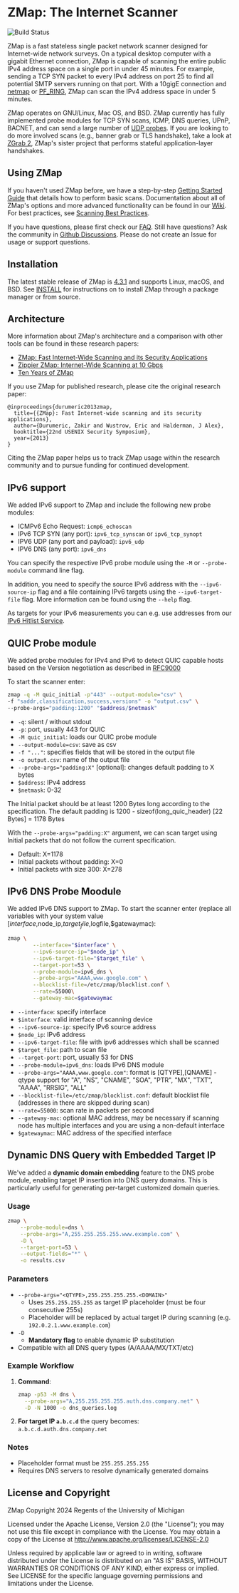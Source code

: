 ZMap: The Internet Scanner
==========================

![Build Status](https://github.com/zmap/zmap/actions/workflows/cmake.yml/badge.svg)

ZMap is a fast stateless single packet network scanner designed for Internet-wide network
surveys. On a typical desktop computer with a gigabit Ethernet connection, ZMap
is capable of scanning the entire public IPv4 address space on a single port in 
under 45 minutes. For example, sending a TCP SYN packet to every IPv4 address
on port 25 to find all potential SMTP servers running on that port. With a 
10gigE connection and [netmap](http://info.iet.unipi.it/~luigi/netmap/) or 
[PF_RING](http://www.ntop.org/products/packet-capture/pf_ring/), ZMap can scan 
the IPv4 address space in under 5 minutes.

ZMap operates on GNU/Linux, Mac OS, and BSD. ZMap currently has fully implemented
probe modules for TCP SYN scans, ICMP, DNS queries, UPnP, BACNET, and can send a
large number of [UDP probes](https://github.com/zmap/zmap/blob/master/examples/udp-probes/README).
If you are looking to do more involved scans (e.g., banner grab or TLS handshake), 
take a look at [ZGrab 2](https://github.com/zmap/zgrab2), ZMap's sister project 
that performs stateful application-layer handshakes.


Using ZMap
----------

If you haven't used ZMap before, we have a step-by-step [Getting Started Guide](https://github.com/zmap/zmap/wiki/Getting-Started-Guide) that details how to perform basic scans. Documentation about all of ZMap's options and more advanced functionality can be found in our [Wiki](https://github.com/zmap/zmap/wiki). For best practices, see [Scanning Best Practices](https://github.com/zmap/zmap/wiki/Scanning-Best-Practices). 

If you have questions, please first check our [FAQ](https://github.com/zmap/zmap/wiki/FAQ). Still have questions? Ask the community in [Github Discussions](https://github.com/zmap/zmap/discussions/categories/q-a). Please do not create an Issue for usage or support questions.

Installation
------------

The latest stable release of ZMap is  [4.3.1](https://github.com/zmap/zmap/releases/tag/v4.3.1) and supports Linux, macOS, and
BSD. See [INSTALL](INSTALL.md) for instructions on to install ZMap through a package manager or from source.

Architecture
------------

More information about ZMap's architecture and a comparison with other tools can be found in these research papers:

 * [ZMap: Fast Internet-Wide Scanning and its Security Applications](https://zmap.io/paper.pdf)
 * [Zippier ZMap: Internet-Wide Scanning at 10 Gbps](https://jhalderm.com/pub/papers/zmap10gig-woot14.pdf)
 * [Ten Years of ZMap](https://arxiv.org/pdf/2406.15585)

If you use ZMap for published research, please cite the original research paper:

```
@inproceedings{durumeric2013zmap,
  title={{ZMap}: Fast Internet-wide scanning and its security applications},
  author={Durumeric, Zakir and Wustrow, Eric and Halderman, J Alex},
  booktitle={22nd USENIX Security Symposium},
  year={2013}
}
```

Citing the ZMap paper helps us to track ZMap usage within the research community and to pursue funding for continued development.


IPv6 support
------------

We added IPv6 support to ZMap and include the following new probe modules:

* ICMPv6 Echo Request: `icmp6_echoscan`
* IPv6 TCP SYN (any port): `ipv6_tcp_synscan` or `ipv6_tcp_synopt`
* IPV6 UDP (any port and payload): `ipv6_udp`
* IPV6 DNS (any port): `ipv6_dns`

You can specify the respective IPv6 probe module using the `-M` or `--probe-module` command line flag.

In addition, you need to specify the source IPv6 address with the `--ipv6-source-ip` flag and a file containing IPv6 targets using the `--ipv6-target-file` flag.
More information can be found using the `--help` flag.

As targets for your IPv6 measurements you can e.g. use addresses from our [IPv6 Hitlist Service](https://ipv6hitlist.github.io/).

QUIC Probe module
-----------------------

We added probe modules for IPv4 and IPv6 to detect QUIC capable hosts based on the Version negotiation as described in [RFC9000](https://datatracker.ietf.org/doc/html/rfc9000)

To start the scanner enter:

```bash
zmap -q -M quic_initial -p"443" --output-module="csv" \
-f "saddr,classification,success,versions" -o "output.csv" \
--probe-args="padding:1200" "$address/$netmask"
```

* `-q`: silent / without stdout
* `-p`: port, usually 443 for QUIC
* `-M quic_initial`: loads our QUIC probe module
* `--output-module=csv`: save as csv
* `-f "..."`: specifies fields that will be stored in the output file
* `-o output.csv`: name of the output file
* `--probe-args="padding:X"` [optional]: changes default padding to X bytes
* `$address`: IPv4 address
* `$netmask`: 0-32


The Initial packet should be at least 1200 Bytes long according to the specification.
The default padding is 1200 - sizeof(long_quic_header) [22 Bytes] = 1178 Bytes

With the `--probe-args="padding:X"` argument, we can scan target using Initial packets 
that do not follow the current specification. 
* Default: X=1178
* Initial packets without padding: X=0
* Initial packets with size 300: X=278

IPv6 DNS Probe Moodule
---------------------

We added IPv6 DNS support to ZMap.
To start the scanner enter (replace all variables with your system value [$interface,$node_ip,$target_file,$logfile,$gatewaymac):

```bash
zmap \
        --interface="$interface" \
        --ipv6-source-ip="$node_ip" \
        --ipv6-target-file="$target_file" \
        --target-port=53 \
        --probe-module=ipv6_dns \
        --probe-args="AAAA,www.google.com" \
        --blocklist-file=/etc/zmap/blocklist.conf \
        --rate=55000\
        --gateway-mac=$gatewaymac
```
* `--interface`: specify interface
* `$interface`: valid interface of scanning device
* `--ipv6-source-ip`: specify IPv6 source address
* `$node_ip`: IPv6 address
* `--ipv6-target-file`: file with ipv6 addresses which shall be scanned
* `$target_file`: path to scan file
* `--target-port`: port, usually 53 for DNS
* `--probe-module=ipv6_dns`: loads IPv6 DNS module
* `--probe-args="AAAA,www.google.com"`: format is [QTYPE],[QNAME] - qtype support for "A", "NS", "CNAME", "SOA", "PTR", "MX", "TXT", "AAAA", "RRSIG", "ALL"
* `--blocklist-file=/etc/zmap/blocklist.conf`: default blocklist file (addresses in there are skipped during scan)
* `--rate=55000`: scan rate in packets per second
* `--gateway-mac`: optional MAC address, may be necessary if scanning node has multiple interfaces and you are using a non-default interface
* `$gatewaymac`: MAC address of the specified interface

Dynamic DNS Query with Embedded Target IP
---------------------

We've added a ​**dynamic domain embedding** feature to the DNS probe module, enabling target IP insertion into DNS query domains. This is particularly useful for generating per-target customized domain queries.

### Usage
```bash
zmap \
    --probe-module=dns \
    --probe-args="A,255.255.255.255.www.example.com" \
    -D \
    --target-port=53 \
    --output-fields="*" \
    -o results.csv
```

### Parameters
- `--probe-args="<QTYPE>,255.255.255.255.<DOMAIN>"`  
  - Uses `255.255.255.255` as target IP placeholder (must be four consecutive 255s)
  - Placeholder will be replaced by actual target IP during scanning (e.g. `192.0.2.1.www.example.com`)
- `-D`  
  - ​**Mandatory flag** to enable dynamic IP substitution
- Compatible with all DNS query types (A/AAAA/MX/TXT/etc)

### Example Workflow
1. ​**Command**:
   ```bash
   zmap -p53 -M dns \
     --probe-args="A,255.255.255.255.auth.dns.company.net" \
     -D -N 1000 -o dns_queries.log
   ```
2. ​**For target IP `a.b.c.d`** the query becomes:  
   `a.b.c.d.auth.dns.company.net`

### Notes
- Placeholder format must be `255.255.255.255`
- Requires DNS servers to resolve dynamically generated domains



License and Copyright
---------------------

ZMap Copyright 2024 Regents of the University of Michigan

Licensed under the Apache License, Version 2.0 (the "License"); you may not use
this file except in compliance with the License. You may obtain a copy of the
License at http://www.apache.org/licenses/LICENSE-2.0

Unless required by applicable law or agreed to in writing, software distributed
under the License is distributed on an "AS IS" BASIS, WITHOUT WARRANTIES OR
CONDITIONS OF ANY KIND, either express or implied. See LICENSE for the specific
language governing permissions and limitations under the License.
